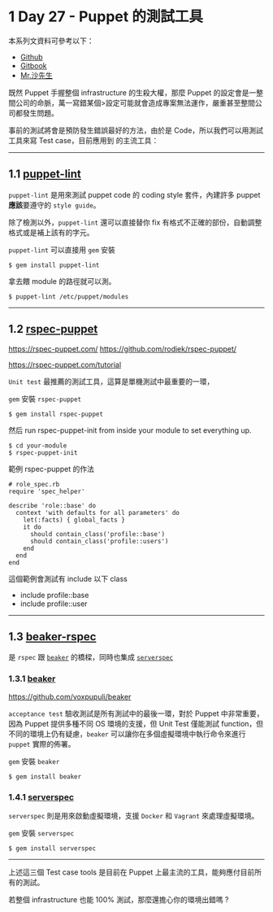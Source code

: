 
# 1 Day 27 - Puppet 的測試工具

本系列文資料可參考以下：

- [Github](https://github.com/shazi7804/ops-puppet-30-days)
- [Gitbook](https://gitbook.com/book/shazi7804/puppet-manage-guide/details)
- [Mr.沙先生](https://shazi.info)

既然 Puppet 手握整個 infrastructure 的生殺大權，那麼 Puppet 的設定會是一整間公司的命脈，萬一寫錯某個>設定可能就會造成專案無法運作，嚴重甚至整間公司都發生問題。

事前的測試將會是預防發生錯誤最好的方法，由於是 Code，所以我們可以用測試工具來寫 Test case，目前應用到
的主流工具：

---

## 1.1 [puppet-lint][puppet-lint]

`puppet-lint` 是用來測試 puppet code 的 coding style 套件，內建許多 puppet **應該**要遵守的 `style guide`。

除了檢測以外，`puppet-lint` 還可以直接替你 fix 有格式不正確的部份，自動調整格式或是補上該有的字元。

`puppet-lint` 可以直接用 `gem` 安裝

```
$ gem install puppet-lint
```

拿去餵 module 的路徑就可以測。

```
$ puppet-lint /etc/puppet/modules
```

---

## 1.2 [rspec-puppet][rspec-puppet]

https://rspec-puppet.com/
https://github.com/rodjek/rspec-puppet/

https://rspec-puppet.com/tutorial

`Unit test` 最推薦的測試工具，這算是單機測試中最重要的一環，

`gem` 安裝 `rspec-puppet`

```
$ gem install rspec-puppet
```

然后  run rspec-puppet-init from inside your module to set everything up.
```
$ cd your-module
$ rspec-puppet-init
```

範例 rspec-puppet 的作法
```
# role_spec.rb
require 'spec_helper'

describe 'role::base' do
  context 'with defaults for all parameters' do
    let(:facts) { global_facts }
    it do
      should contain_class('profile::base')
      should contain_class('profile::users')
    end
  end
end
```

這個範例會測試有 include 以下 class

- include profile::base
- include profile::user

---

## 1.3 [beaker-rspec][beaker-rspec]

是 `rspec` 跟 [`beaker`][beaker] 的橋樑，同時也集成 [`serverspec`][serverspec]

### 1.3.1 [beaker][beaker]

https://github.com/voxpupuli/beaker

`acceptance test` 驗收測試是所有測試中的最後一環，對於 Puppet 中非常重要，因為 Puppet 提供多種不同 OS 環境的支援，但 Unit Test 僅能測試 function，但不同的環境上仍有疑慮，`beaker` 可以讓你在多個虛擬環境中執行命令來進行 `puppet` 實際的佈署。

`gem` 安裝 `beaker`

```
$ gem install beaker
```

### 1.4.1 [serverspec][serverspec]

`serverspec` 則是用來啟動虛擬環境，支援 `Docker` 和 `Vagrant` 來處理虛擬環境。

`gem` 安裝 `serverspec`

```
$ gem install serverspec
```

---

上述這三個 Test case tools 是目前在 Puppet 上最主流的工具，能夠應付目前所有的測試。

若整個 infrastructure 也能 100% 測試，那麼還擔心你的環境出錯嗎 ?

[puppet-lint]: http://puppet-lint.com/
[rspec-puppet]: http://rspec-puppet.com/
[beaker]: https://github.com/puppetlabs/beaker/
[beaker-rspec]: https://github.com/puppetlabs/beaker-rspec/
[serverspec]: http://serverspec.org/

